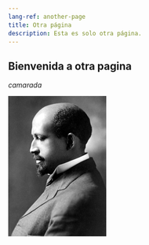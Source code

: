 ```yaml
---
lang-ref: another-page
title: Otra página
description: Esta es solo otra página.
---
```


## Bienvenida a otra pagina

_camarada_

![Side profile of W.E.B. DuBois](/assets/images/theme-WEB-DuBois.png)
